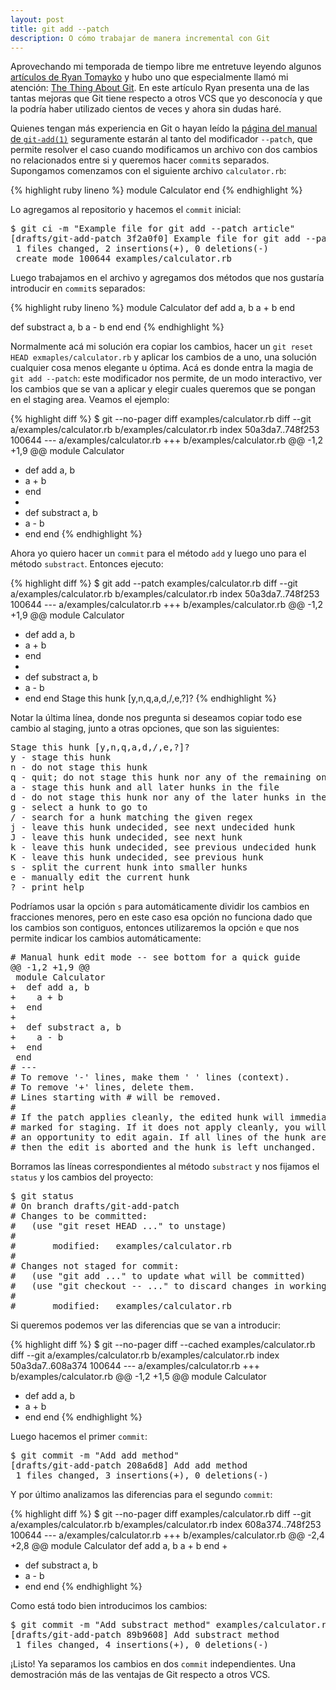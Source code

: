 ```yaml
---
layout: post
title: git add --patch
description: O cómo trabajar de manera incremental con Git
---
```


Aprovechando mi temporada de tiempo libre me entretuve leyendo algunos [artículos de Ryan Tomayko](http://tomayko.com/writings/) y hubo uno que especialmente llamó mi atención: [The Thing About Git](http://tomayko.com/writings/the-thing-about-git). En este artículo Ryan presenta una de las tantas mejoras que Git tiene respecto a otros VCS que yo desconocía y que la podría haber utilizado cientos de veces y ahora sin dudas haré.

Quienes tengan más experiencia en Git o hayan leído la [página del manual de `git-add(1)`](http://www.kernel.org/pub/software/scm/git/docs/git-add.html) seguramente estarán al tanto del modificador `--patch`, que permite resolver el caso cuando modificamos un archivo con dos cambios no relacionados entre si y queremos hacer `commit`s separados. Supongamos comenzamos con el siguiente archivo `calculator.rb`:

{% highlight ruby lineno %}
module Calculator
end
{% endhighlight %}

Lo agregamos al repositorio y hacemos el `commit` inicial:

<pre>
$ git ci -m "Example file for git add --patch article"
[drafts/git-add-patch 3f2a0f0] Example file for git add --patch article
 1 files changed, 2 insertions(+), 0 deletions(-)
 create mode 100644 examples/calculator.rb
</pre>

Luego trabajamos en el archivo y agregamos dos métodos que nos gustaría introducir en `commit`s separados:

{% highlight ruby lineno %}
module Calculator
  def add a, b
    a + b
  end

  def substract a, b
    a - b
  end
end
{% endhighlight %}

Normalmente acá mi solución era copiar los cambios, hacer un `git reset HEAD exmaples/calculator.rb` y aplicar los cambios de a uno, una solución cualquier cosa menos elegante u óptima. Acá es donde entra la magia de `git add --patch`: este modificador nos permite, de un modo interactivo, ver los cambios que se van a aplicar y elegir cuales queremos que se pongan en el staging area. Veamos el ejemplo:

{% highlight diff %}
$ git --no-pager diff examples/calculator.rb
diff --git a/examples/calculator.rb b/examples/calculator.rb
index 50a3da7..748f253 100644
--- a/examples/calculator.rb
+++ b/examples/calculator.rb
@@ -1,2 +1,9 @@
 module Calculator
+  def add a, b
+    a + b
+  end
+
+  def substract a, b
+    a - b
+  end
 end
{% endhighlight %}

Ahora yo quiero hacer un `commit` para el método `add` y luego uno para el método `substract`. Entonces ejecuto:

{% highlight diff %}
$ git add --patch examples/calculator.rb
diff --git a/examples/calculator.rb b/examples/calculator.rb
index 50a3da7..748f253 100644
--- a/examples/calculator.rb
+++ b/examples/calculator.rb
@@ -1,2 +1,9 @@
 module Calculator
+  def add a, b
+    a + b
+  end
+
+  def substract a, b
+    a - b
+  end
 end
Stage this hunk [y,n,q,a,d,/,e,?]?
{% endhighlight %}

Notar la última línea, donde nos pregunta si deseamos copiar todo ese cambio al staging, junto a otras opciones, que son las siguientes:

<pre>
Stage this hunk [y,n,q,a,d,/,e,?]?
y - stage this hunk
n - do not stage this hunk
q - quit; do not stage this hunk nor any of the remaining ones
a - stage this hunk and all later hunks in the file
d - do not stage this hunk nor any of the later hunks in the file
g - select a hunk to go to
/ - search for a hunk matching the given regex
j - leave this hunk undecided, see next undecided hunk
J - leave this hunk undecided, see next hunk
k - leave this hunk undecided, see previous undecided hunk
K - leave this hunk undecided, see previous hunk
s - split the current hunk into smaller hunks
e - manually edit the current hunk
? - print help
</pre>

Podríamos usar la opción `s` para automáticamente dividir los cambios en fracciones menores, pero en este caso esa opción no funciona dado que los cambios son contiguos, entonces utilizaremos la opción `e` que nos permite indicar los cambios automáticamente:

<pre>
# Manual hunk edit mode -- see bottom for a quick guide
@@ -1,2 +1,9 @@
 module Calculator
+  def add a, b
+    a + b
+  end
+
+  def substract a, b
+    a - b
+  end
 end
# ---
# To remove '-' lines, make them ' ' lines (context).
# To remove '+' lines, delete them.
# Lines starting with # will be removed.
#
# If the patch applies cleanly, the edited hunk will immediately be
# marked for staging. If it does not apply cleanly, you will be given
# an opportunity to edit again. If all lines of the hunk are removed,
# then the edit is aborted and the hunk is left unchanged.
</pre>

Borramos las líneas correspondientes al método `substract` y nos fijamos el `status` y los cambios del proyecto:

<pre>
$ git status
# On branch drafts/git-add-patch
# Changes to be committed:
#   (use "git reset HEAD <file>..." to unstage)
#
#       modified:   examples/calculator.rb
#
# Changes not staged for commit:
#   (use "git add <file>..." to update what will be committed)
#   (use "git checkout -- <file>..." to discard changes in working directory)
#
#       modified:   examples/calculator.rb
</pre>

Si queremos podemos ver las diferencias que se van a introducir:

{% highlight diff %}
$ git --no-pager diff --cached examples/calculator.rb
diff --git a/examples/calculator.rb b/examples/calculator.rb
index 50a3da7..608a374 100644
--- a/examples/calculator.rb
+++ b/examples/calculator.rb
@@ -1,2 +1,5 @@
 module Calculator
+  def add a, b
+    a + b
+  end
 end
{% endhighlight %}

Luego hacemos el primer `commit`:

<pre>
$ git commit -m "Add add method"
[drafts/git-add-patch 208a6d8] Add add method
 1 files changed, 3 insertions(+), 0 deletions(-)
</pre>

Y por último analizamos las diferencias para el segundo `commit`:

{% highlight diff %}
$ git --no-pager diff examples/calculator.rb
diff --git a/examples/calculator.rb b/examples/calculator.rb
index 608a374..748f253 100644
--- a/examples/calculator.rb
+++ b/examples/calculator.rb
@@ -2,4 +2,8 @@ module Calculator
   def add a, b
     a + b
   end
+
+  def substract a, b
+    a - b
+  end
 end
{% endhighlight %}

Como está todo bien introducimos los cambios:

<pre>
$ git commit -m "Add substract method" examples/calculator.rb
[drafts/git-add-patch 89b9608] Add substract method
 1 files changed, 4 insertions(+), 0 deletions(-)
</pre>

¡Listo! Ya separamos los cambios en dos `commit` independientes. Una demostración más de las ventajas de Git respecto a otros VCS.
